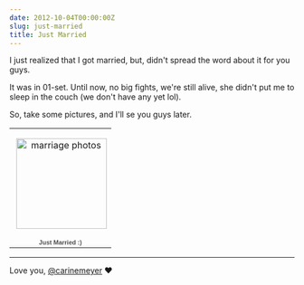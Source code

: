 ```yaml
---
date: 2012-10-04T00:00:00Z
slug: just-married
title: Just Married
---
```


I just realized that I got married, but, didn't spread the word about it for you guys.

It was in 01-set. Until now, no big fights, we're still alive, she didn't put me to sleep in the couch (we don't have any yet lol).

So, take some pictures, and I'll se you guys later.


<table style="width:194px;">
	<tr>
		<td align="center" style="height:194px;background:url(https://picasaweb.google.com/s/c/transparent_album_background.gif) no-repeat left">
			<a href="https://picasaweb.google.com/100361324013932739541/JustMarried?authuser=0&amp;feat=embedwebsite">
				<img src="https://lh3.googleusercontent.com/-QyMSPizvaU4/UG42QwYWHWE/AAAAAAAADSc/WRKALdfYFUQ/s160-c/JustMarried.jpg" width="160" height="160" style="margin:1px 0 0 4px;" alt="marriage photos">
			</a>
		</td>
	</tr>
	<tr>
		<td style="text-align:center;font-family:arial,sans-serif;font-size:11px">
			<a href="https://picasaweb.google.com/100361324013932739541/JustMarried?authuser=0&amp;	feat=embedwebsite" style="color:#4D4D4D;font-weight:bold;text-decoration:none;">Just Married :)
			</a>
		</td>
	</tr>
</table>

<hr />

Love you, [@carinemeyer](http://twitter.com/carinemeyer) &hearts;
